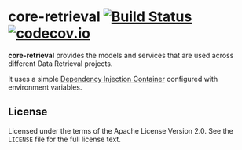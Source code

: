 # core-retrieval [![Build Status](https://travis-ci.org/src-d/core-retrieval.svg?branch=master)](https://travis-ci.org/src-d/core-retrieval) [![codecov.io](https://codecov.io/gh/src-d/core-retrieval/branch/master/graph/badge.svg?token=RCW9yo5m4E)](https://codecov.io/gh/src-d/core-retrieval)

**core-retrieval** provides the models and services that are used across
different Data Retrieval projects.

It uses a simple
[Dependency Injection Container](https://en.wikipedia.org/wiki/Dependency_injection)
configured with environment variables.

## License

Licensed under the terms of the Apache License Version 2.0. See the `LICENSE`
file for the full license text.


